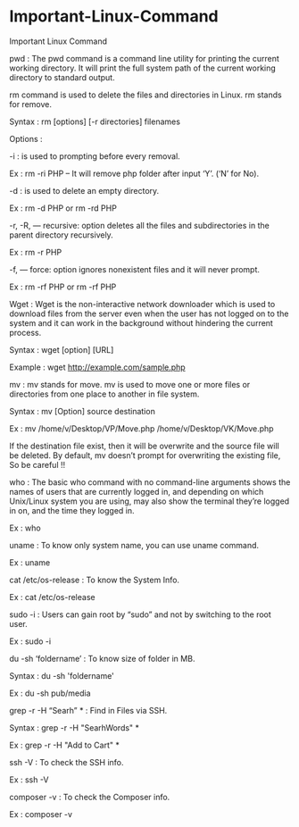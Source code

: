 # Important-Linux-Command
Important Linux Command

pwd : The pwd command is a command line utility for printing the current working directory. It will print the full system path of the current working directory to standard output.

rm command is used to delete the files and directories in Linux. rm stands for remove.

Syntax : rm [options] [-r directories] filenames

Options :

-i : is used to prompting before every removal.

Ex : rm -ri PHP – It will remove php folder after input ‘Y’. (‘N’ for No).

-d : is used to delete an empty directory.

Ex : rm -d PHP or rm -rd PHP

-r, -R, — recursive: option deletes all the files and subdirectories in the parent directory recursively.

Ex : rm -r PHP

-f, — force: option ignores nonexistent files and it will never prompt.

Ex : rm -rf PHP or rm -rf PHP

Wget : Wget is the non-interactive network downloader which is used to download files from the server even when the user has not logged on to the system and it can work in the background without hindering the current process.

Syntax : wget [option] [URL]

Example : wget http://example.com/sample.php

mv : mv stands for move. mv is used to move one or more files or directories from one place to another in file system.

Syntax : mv [Option] source destination

Ex : mv /home/v/Desktop/VP/Move.php /home/v/Desktop/VK/Move.php

If the destination file exist, then it will be overwrite and the source file will be deleted. By default, mv doesn’t prompt for overwriting the existing file, So be careful !!

who : The basic who command with no command-line arguments shows the names of users that are currently logged in, and depending on which Unix/Linux system you are using, may also show the terminal they’re logged in on, and the time they logged in.

Ex : who

uname : To know only system name, you can use uname command.

Ex : uname

cat /etc/os-release : To know the System Info.

Ex : cat /etc/os-release

sudo -i : Users can gain root by “sudo” and not by switching to the root user.

Ex : sudo -i

du -sh ‘foldername’ : To know size of folder in MB.

Syntax : du -sh 'foldername'

Ex : du -sh pub/media

grep -r -H “Searh” * : Find in Files via SSH.

Syntax : grep -r -H "SearhWords" *

Ex : grep -r -H "Add to Cart" *

ssh -V : To check the SSH info.

Ex : ssh -V

composer -v : To check the Composer info.

Ex : composer -v
